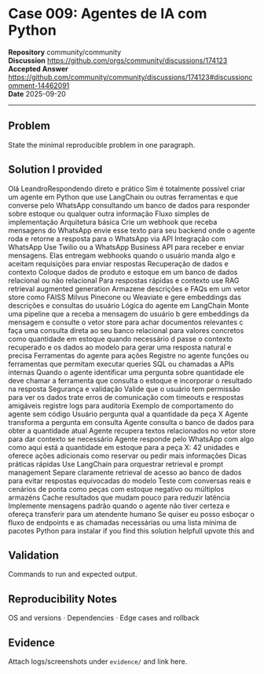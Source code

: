 # Case 009: Agentes de IA com Python

**Repository** community/community  
**Discussion** https://github.com/orgs/community/discussions/174123  
**Accepted Answer** https://github.com/community/community/discussions/174123#discussioncomment-14462091  
**Date** 2025-09-20

---

## Problem
State the minimal reproducible problem in one paragraph.

## Solution I provided
Olá LeandroRespondendo direto e prático Sim é totalmente possível criar um agente em Python que use LangChain ou outras ferramentas e que converse pelo WhatsApp consultando um banco de dados para responder sobre estoque ou qualquer outra informação Fluxo simples de implementação Arquitetura básica Crie um webhook que receba mensagens do WhatsApp envie esse texto para seu backend onde o agente roda e retorne a resposta para o WhatsApp via API Integração com WhatsApp Use Twilio ou a WhatsApp Business API para receber e enviar mensagens. Elas entregam webhooks quando o usuário manda algo e aceitam requisições para enviar respostas Recuperação de dados e contexto Coloque dados de produto e estoque em um banco de dados relacional ou não relacional Para respostas rápidas e contexto use RAG retrieval augmented generation Armazene descrições e FAQs em um vetor store como FAISS Milvus Pinecone ou Weaviate e gere embeddings das descrições e consultas do usuário Lógica do agente em LangChain Monte uma pipeline que a receba a mensagem do usuário b gere embeddings da mensagem e consulte o vetor store para achar documentos relevantes c faça uma consulta direta ao seu banco relacional para valores concretos como quantidade em estoque quando necessário d passe o contexto recuperado e os dados ao modelo para gerar uma resposta natural e precisa Ferramentas do agente para ações Registre no agente funções ou ferramentas que permitam executar queries SQL ou chamadas a APIs internas Quando o agente identificar uma pergunta sobre quantidade ele deve chamar a ferramenta que consulta o estoque e incorporar o resultado na resposta Segurança e validação Valide que o usuário tem permissão para ver os dados trate erros de comunicação com timeouts e respostas amigáveis registre logs para auditoria Exemplo de comportamento do agente sem código Usuário pergunta qual a quantidade da peça X Agente transforma a pergunta em consulta Agente consulta o banco de dados para obter a quantidade atual Agente recupera textos relacionados no vetor store para dar contexto se necessário Agente responde pelo WhatsApp com algo como aqui está a quantidade em estoque para a peça X: 42 unidades e oferece ações adicionais como reservar ou pedir mais informações Dicas práticas rápidas Use LangChain para orquestrar retrieval e prompt management Separe claramente retrieval de acesso ao banco de dados para evitar respostas equivocadas do modelo Teste com conversas reais e cenários de ponta como peças com estoque negativo ou múltiplos armazéns Cache resultados que mudam pouco para reduzir latência Implemente mensagens padrão quando o agente não tiver certeza e ofereça transferir para um atendente humano Se quiser eu posso esboçar o fluxo de endpoints e as chamadas necessárias ou uma lista mínima de pacotes Python para instalar if you find this solution helpfull upvote this and

## Validation
Commands to run and expected output.

## Reproducibility Notes
OS and versions · Dependencies · Edge cases and rollback

## Evidence
Attach logs/screenshots under `evidence/` and link here.

